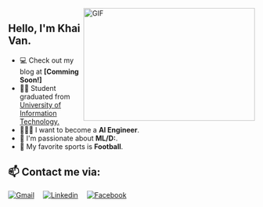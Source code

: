 <img alt="GIF" align="right" src="https://giphy.com/gifs/computer-funny-cute-POU01YSFVn8zK" width="350px" height="230" />

## Hello, I'm Khai Van.

- 💻 Check out my blog at **[Comming Soon!]**
- 👨‍🎓 Student graduated from [University of Information Technology.](https://www.uit.edu.vn/)
- 👨🏻‍💻 I want to become a **AI Engineer**.
- 🔭 I'm passionate about **ML/D:**.
- 🎾 My favorite sports is **Football**.

## 📫 Contact me via:

  [<img alt="Gmail" src="https://img.shields.io/badge/Gmail-D14836?style=for-the-badge&logo=gmail&logoColor=white"/>](mailto:truongvankhai0906@gmail.com)&emsp;
  [<img alt="Linkedin" src="https://img.shields.io/badge/LinkedIn-0077B5?style=for-the-badge&logo=linkedin&logoColor=white"/>](https://www.linkedin.com/in/tr%C6%B0%C6%A1ng-v%C4%83n-kh%E1%BA%A3i-a14450250/)&emsp;
    [<img alt="Facebook" src="https://img.shields.io/badge/Facebook-%231877F2.svg?&style=for-the-badge&logo=Facebook&logoColor=white"/>](https://www.facebook.com/hiho.hihu.9/)

<!-- ## :zap: GitHub Stats
<p align="center"> -->
<!--   <img height="180em" src='https://github-readme-stats-sigma-five.vercel.app/api?username=Karhdo&show_icons=true&theme=tokyonight'>&emsp;
  <img height="180em" src='https://github-readme-stats-sigma-five.vercel.app/api/top-langs/?username=Karhdo&layout=compact&langs_count=14&hide=jupyter%20notebook&html&title_color=71A4FC&text_color=3ABCAD&bg_color=1A1B27'> -->
  <!-- <img src='https://github.com/Karhdo/github-stats/blob/master/generated/overview.svg#gh-dark-mode-only'>&emsp;
  <img src='https://github.com/Karhdo/github-stats/blob/master/generated/languages.svg#gh-dark-mode-only'>
</p> -->

<!-- ## 🔧 Technologies & Tools

<div align="center">
  <code><img height="30" src="https://raw.githubusercontent.com/github/explore/80688e429a7d4ef2fca1e82350fe8e3517d3494d/topics/javascript/javascript.png"></code>&nbsp;
  <code><img height="30" src="https://github.com/github/explore/blob/a87affe848d686a8c2acf57cabd282550eb750b2/topics/typescript/typescript.png"></code>&nbsp;
  <code><img height="30" src="https://raw.githubusercontent.com/github/explore/80688e429a7d4ef2fca1e82350fe8e3517d3494d/topics/nodejs/nodejs.png"></code>&nbsp;
  <code><img height="30" src="https://github.com/github/explore/blob/a87affe848d686a8c2acf57cabd282550eb750b2/topics/nestjs/nestjs.png"></code>&nbsp;
  <code><img height="30" src="https://github.com/github/explore/blob/a87affe848d686a8c2acf57cabd282550eb750b2/topics/react/react.png"></code>&nbsp;
  <code><img height="30" src="https://github.com/github/explore/blob/a87affe848d686a8c2acf57cabd282550eb750b2/topics/angular/angular.png"></code>&nbsp;
  <code><img height="30" src="https://github.com/github/explore/blob/bdb16798c8e64ee4111cc080b0a4afcc0adf7136/topics/python/python.png"></code>&nbsp;
  <code><img height="30" src="https://github.com/github/explore/blob/a87affe848d686a8c2acf57cabd282550eb750b2/topics/postgresql/postgresql.png"></code>&nbsp;
  <code><img height="30" src="https://github.com/github/explore/blob/bdb16798c8e64ee4111cc080b0a4afcc0adf7136/topics/mysql/mysql.png"></code>&nbsp;
  <code><img height="30" src="https://raw.githubusercontent.com/github/explore/80688e429a7d4ef2fca1e82350fe8e3517d3494d/topics/mongodb/mongodb.png"></code>&nbsp;
  <code><img height="30" src="https://github.com/github/explore/blob/a87affe848d686a8c2acf57cabd282550eb750b2/topics/neovim/neovim.png"></code>&nbsp;
  <code><img height="30" src="https://raw.githubusercontent.com/github/explore/80688e429a7d4ef2fca1e82350fe8e3517d3494d/topics/visual-studio-code/visual-studio-code.png"></code>&nbsp;
</div>

## 📈 My Activities

<picture>
  <source media="(prefers-color-scheme: dark)" srcset="https://raw.githubusercontent.com/Karhdo/Karhdo/output/github-contribution-grid-snake-dark.svg">
  <source media="(prefers-color-scheme: light)" srcset="https://raw.githubusercontent.com/Karhdo/Karhdo/output/github-contribution-grid-snake.svg">
  <img alt="github contribution grid snake animation" src="https://raw.githubusercontent.com/Karhdo/Karhdo/output/github-contribution-grid-snake.svg">
</picture>
 -->
